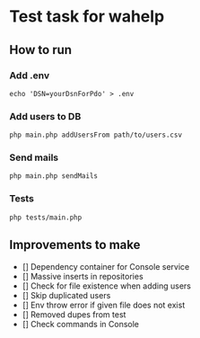 # Test task for wahelp

## How to run

### Add .env

```fish
echo 'DSN=yourDsnForPdo' > .env
```

### Add users to DB

```fish
php main.php addUsersFrom path/to/users.csv
```

### Send mails

```fish
php main.php sendMails
```

### Tests

```fish
php tests/main.php
```

## Improvements to make

- [] Dependency container for Console service
- [] Massive inserts in repositories
- [] Check for file existence when adding users
- [] Skip duplicated users
- [] Env throw error if given file does not exist
- [] Removed dupes from test
- [] Check commands in Console
